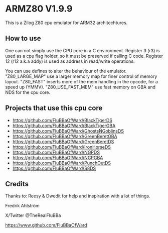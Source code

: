# ARMZ80 V1.9.9

This is a Zilog Z80 cpu emulator for ARM32 architechtures.

## How to use

One can not simply use the CPU core in a C environment.
Register 3 (r3) is used as a cpu flag holder, so it must be preserved if calling
C code. Register 12 (r12 a.k.a addy) is used as address in read/write operations.

You can use defines to alter the behaviour of the emulator.
"Z80_LARGE_MAP" use a larger memory map for finer control of memory layout.
"Z80_FAST" inserts more of the mem handling in the opcode, for a speed up (YMMV).
"Z80_USE_FAST_MEM" use fast memory on GBA and NDS for the cpu core.

## Projects that use this cpu core

* https://github.com/FluBBaOfWard/BlackTigerDS
* https://github.com/FluBBaOfWard/BlackTigerGBA
* https://github.com/FluBBaOfWard/GhostsNGoblinsDS
* https://github.com/FluBBaOfWard/GreenBeretGBA
* https://github.com/FluBBaOfWard/GreenBeretDS
* https://github.com/FluBBaOfWard/IronHorseDS
* https://github.com/FluBBaOfWard/NGPDS
* https://github.com/FluBBaOfWard/NGPGBA
* https://github.com/FluBBaOfWard/PunchOutDS
* https://github.com/FluBBaOfWard/S8DS

## Credits

Thanks to:
Reesy & Dwedit for help and inspiration with a lot of things.

Fredrik Ahlström

X/Twitter @TheRealFluBBa

https://www.github.com/FluBBaOfWard
